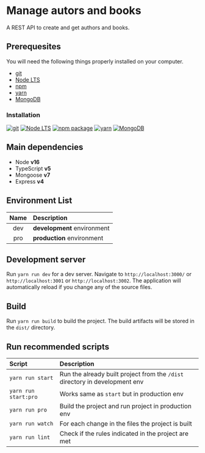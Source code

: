 # Manage autors and books

A REST API to create and get authors and books.

## Prerequesites

You will need the following things properly installed on your computer.

* [git](https://git-scm.com/)
* [Node LTS](https://nodejs.org/)
* [npm](https://www.npmjs.com/)
* [yarn](https://classic.yarnpkg.com/)
* [MongoDB](https://www.mongodb.com/)

### Installation

[![git](https://img.shields.io/badge/git-v2.x.x-orange.svg)](https://git-scm.com/downloads/)
[![Node LTS](https://img.shields.io/badge/Node%20LTS-v16.20.0-026E00.svg)](https://nodejs.org/en/blog/release/v16.20.0/)
[![npm package](https://img.shields.io/badge/npm%20package-v8.19.2-red.svg)](https://www.npmjs.com/package/npm/v/8.19.2/)
[![yarn](https://img.shields.io/badge/yarn-v1.22.x-blue.svg)](https://classic.yarnpkg.com/lang/en/docs/install/)
[![MongoDB](https://img.shields.io/badge/MongoDB-v6.0.6-116149.svg)](https://www.mongodb.com/try/download/community)

## Main dependencies

* Node **v16**
* TypeScript **v5**
* Mongoose **v7**
* Express **v4**

## Environment List

| Name | Description |
| :---: | :--- |
| dev | **development** environment
| pro | **production** environment

## Development server

Run `yarn run dev` for a dev server.
Navigate to `http://localhost:3000/` or `http://localhost:3001` or `http://localhost:3002`.
The application will automatically reload if you change any of the source files.

## Build

Run `yarn run build` to build the project.
The build artifacts will be stored in the `dist/` directory.

## Run recommended scripts

| Script | Description |
| :--- | :--- |
| `yarn run start` | Run the already built project from the `/dist` directory in development env |
| `yarn run start:pro` | Works same as `start` but in production env |
| `yarn run pro` | Build the project and run project in production env |
| `yarn run watch` | For each change in the files the project is built |
| `yarn run lint` | Check if the rules indicated in the project are met |
